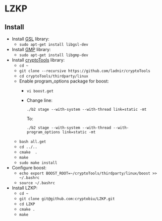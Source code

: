 # LZKP

## Install

* Install [GSL](https://packages.ubuntu.com/xenial/libgsl-dev) library:
  * `sudo apt-get install libgsl-dev`
* Install [GMP](https://packages.ubuntu.com/xenial/libgmp-dev) library:
  * `sudo apt-get install libgmp-dev`
* Install [cryptoTools](https://github.com/ladnir/cryptoTools) library:
  * `cd ~`
  * `git clone --recursive https://github.com/ladnir/cryptoTools`
  * `cd cryptoTools/thirdparty/linux`
  * Enable program_options package for boost:
    * `vi boost.get`
    * Change line:
    
      `./b2 stage --with-system --with-thread link=static -mt`
      
      To:
      
      `./b2 stage --with-system --with-thread --with-program_options link=static -mt`
  * `bash all.get`
  * `cd ../..`
  * `cmake  .`
  * `make`
  * `sudo make install`
* Configure boost:
  * `echo export BOOST_ROOT=~/cryptoTools/thirdparty/linux/boost >> ~/.bashrc`
  * `source ~/.bashrc`
* Install LZKP:
  * `cd ~`
  * `git clone git@github.com:cryptobiu/LZKP.git`
  * `cd LZKP`
  * `cmake .`
  * `make`
  
  
